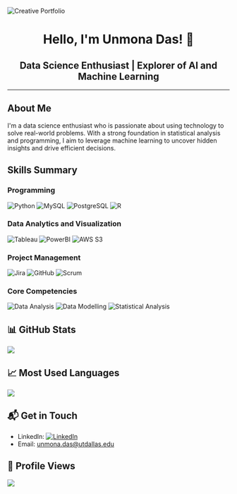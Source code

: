

![Creative Portfolio](https://github.com/IamUnmona/IamUnmona/blob/main/Welcome%20to%20my%20page.gif)






<div align="center">

# Hello, I'm Unmona Das! 👋

## Data Science Enthusiast | Explorer of AI and Machine Learning


</div>

---

##  About Me
I'm a data science enthusiast who is passionate about using technology to solve real-world problems. With a strong foundation in statistical analysis and programming, I aim to leverage machine learning to uncover hidden insights and drive efficient decisions.

## Skills Summary

### Programming
![Python](https://img.shields.io/badge/Python-3776AB?style=flat-square&logo=python&logoColor=white)
![MySQL](https://img.shields.io/badge/MySQL-00000F?style=flat-square&logo=mysql&logoColor=white)
![PostgreSQL](https://img.shields.io/badge/PostgreSQL-316192?style=flat-square&logo=postgresql&logoColor=white)
![R](https://img.shields.io/badge/R-276DC3?style=flat-square&logo=r&logoColor=white)

### Data Analytics and Visualization
![Tableau](https://img.shields.io/badge/Tableau-E97627?style=flat-square&logo=tableau&logoColor=white)
![PowerBI](https://img.shields.io/badge/Power_BI-F2C811?style=flat-square&logo=powerbi&logoColor=black)
![AWS S3](https://img.shields.io/badge/AWS_S3-569A31?style=flat-square&logo=amazons3&logoColor=white)

### Project Management
![Jira](https://img.shields.io/badge/Jira-0052CC?style=flat-square&logo=jira&logoColor=white)
![GitHub](https://img.shields.io/badge/GitHub-100000?style=flat-square&logo=github&logoColor=white)
![Scrum](https://img.shields.io/badge/Scrum-0081CB?style=flat-square&logo=scrumalliance&logoColor=white)

### Core Competencies
![Data Analysis](https://img.shields.io/badge/Data_Analysis-FF9E0F?style=flat-square)
![Data Modelling](https://img.shields.io/badge/Data_Modelling-FF6384?style=flat-square)
![Statistical Analysis](https://img.shields.io/badge/Statistical_Analysis-FF6384?style=flat-square)


## 📊 GitHub Stats
![](https://github-readme-stats.vercel.app/api?username=iamUnmona&show_icons=true&theme=radical)

## 📈 Most Used Languages
![](https://github-readme-stats.vercel.app/api/top-langs/?username=iamUnmona&layout=compact&theme=vue)


## 📬 Get in Touch
- LinkedIn: [![LinkedIn](https://img.shields.io/badge/LinkedIn-Unmona_Das-blue?style=flat-square&logo=linkedin)](https://www.linkedin.com/in/unmonadas/)
- Email: [unmona.das@utdallas.edu](mailto:unmona.das@utdallas.edu)

## 👀 Profile Views
![](https://komarev.com/ghpvc/?username=iamUnmona&style=flat-square&color=blueviolet)


